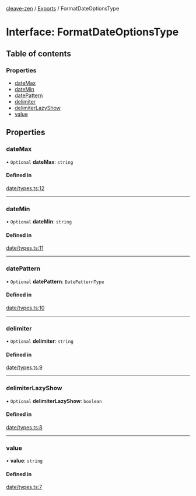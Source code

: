 [cleave-zen](../README.md) / [Exports](../modules.md) / FormatDateOptionsType

# Interface: FormatDateOptionsType

## Table of contents

### Properties

- [dateMax](FormatDateOptionsType.md#datemax)
- [dateMin](FormatDateOptionsType.md#datemin)
- [datePattern](FormatDateOptionsType.md#datepattern)
- [delimiter](FormatDateOptionsType.md#delimiter)
- [delimiterLazyShow](FormatDateOptionsType.md#delimiterlazyshow)
- [value](FormatDateOptionsType.md#value)

## Properties

### dateMax

• `Optional` **dateMax**: `string`

#### Defined in

[date/types.ts:12](https://github.com/nosir/cleave-zen/blob/c5b793a/src/date/types.ts#L12)

___

### dateMin

• `Optional` **dateMin**: `string`

#### Defined in

[date/types.ts:11](https://github.com/nosir/cleave-zen/blob/c5b793a/src/date/types.ts#L11)

___

### datePattern

• `Optional` **datePattern**: `DatePatternType`

#### Defined in

[date/types.ts:10](https://github.com/nosir/cleave-zen/blob/c5b793a/src/date/types.ts#L10)

___

### delimiter

• `Optional` **delimiter**: `string`

#### Defined in

[date/types.ts:9](https://github.com/nosir/cleave-zen/blob/c5b793a/src/date/types.ts#L9)

___

### delimiterLazyShow

• `Optional` **delimiterLazyShow**: `boolean`

#### Defined in

[date/types.ts:8](https://github.com/nosir/cleave-zen/blob/c5b793a/src/date/types.ts#L8)

___

### value

• **value**: `string`

#### Defined in

[date/types.ts:7](https://github.com/nosir/cleave-zen/blob/c5b793a/src/date/types.ts#L7)
